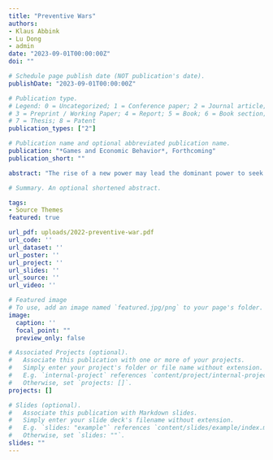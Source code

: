 ```yaml
---
title: "Preventive Wars"
authors:
- Klaus Abbink
- Lu Dong
- admin
date: "2023-09-01T00:00:00Z"
doi: ""

# Schedule page publish date (NOT publication's date).
publishDate: "2023-09-01T00:00:00Z"

# Publication type.
# Legend: 0 = Uncategorized; 1 = Conference paper; 2 = Journal article;
# 3 = Preprint / Working Paper; 4 = Report; 5 = Book; 6 = Book section;
# 7 = Thesis; 8 = Patent
publication_types: ["2"]

# Publication name and optional abbreviated publication name.
publication: "*Games and Economic Behavior*, Forthcoming"
publication_short: ""

abstract: "The rise of a new power may lead the dominant power to seek a preventive war. We study this scenario in an experimental two-stage bargaining game. In each stage, the rising power makes a bargaining offer and the declining power must choose whether to accept it or fight. Between the two stages, the winning probability shifts towards the rising power. We find fewer preventive wars when the power shift is smaller and when the rising state has the commitment power. Communication and repeated interaction decrease the likelihood of preventive wars. High fighting costs almost eliminate such wars when the rising power's first-stage offer is sufficiently large."

# Summary. An optional shortened abstract.

tags:
- Source Themes
featured: true

url_pdf: uploads/2022-preventive-war.pdf
url_code: ''
url_dataset: ''
url_poster: ''
url_project: ''
url_slides: ''
url_source: ''
url_video: ''

# Featured image
# To use, add an image named `featured.jpg/png` to your page's folder.
image:
  caption: ''
  focal_point: ""
  preview_only: false

# Associated Projects (optional).
#   Associate this publication with one or more of your projects.
#   Simply enter your project's folder or file name without extension.
#   E.g. `internal-project` references `content/project/internal-project/index.md`.
#   Otherwise, set `projects: []`.
projects: []

# Slides (optional).
#   Associate this publication with Markdown slides.
#   Simply enter your slide deck's filename without extension.
#   E.g. `slides: "example"` references `content/slides/example/index.md`.
#   Otherwise, set `slides: ""`.
slides: ""
---
```

